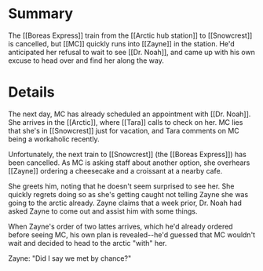 # Summary

The [[Boreas Express]] train from the [[Arctic hub station]] to [[Snowcrest]] is cancelled, but [[MC]] quickly runs into [[Zayne]] in the station. He'd anticipated her refusal to wait to see [[Dr. Noah]], and came up with his own excuse to head over and find her along the way.

# Details

The next day, MC has already scheduled an appointment with [[Dr. Noah]]. She arrives in the [[Arctic]], where [[Tara]] calls to check on her. MC lies that she's in [[Snowcrest]] just for vacation, and Tara comments on MC being a workaholic recently.

Unfortunately, the next train to [[Snowcrest]] (the [[Boreas Express]]) has been cancelled. As MC is asking staff about another option, she overhears [[Zayne]] ordering a cheesecake and a croissant at a nearby cafe.

She greets him, noting that he doesn't seem surprised to see her. She quickly regrets doing so as she's getting caught not telling Zayne she was going to the arctic already. Zayne claims that a week prior, Dr. Noah had asked Zayne to come out and assist him with some things.

When Zayne's order of two lattes arrives, which he'd already ordered before seeing MC, his own plan is revealed--he'd guessed that MC wouldn't wait and decided to head to the arctic "with" her.

Zayne: "Did I say we met by chance?"